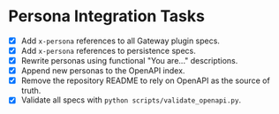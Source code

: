 # Persona Integration Tasks

- [x] Add `x-persona` references to all Gateway plugin specs.
- [x] Add `x-persona` references to persistence specs.
- [x] Rewrite personas using functional "You are..." descriptions.
- [x] Append new personas to the OpenAPI index.
- [x] Remove the repository README to rely on OpenAPI as the source of truth.
- [x] Validate all specs with `python scripts/validate_openapi.py`.
